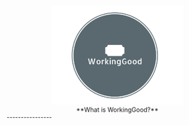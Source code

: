 <div align="center">
    <img src="assets/logo.png" width="300">
</div>

<div align="center">
**What is WorkingGood?**
</div>
----------------